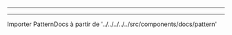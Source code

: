 - - -
- - -

Importer PatternDocs à partir de '../../../../../src/components/docs/pattern'

<PatternDocs pattern='aaron' />
